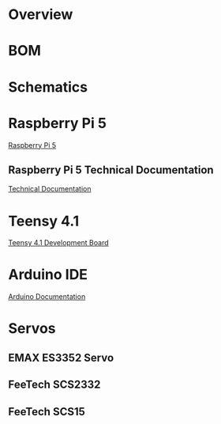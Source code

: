 # Overview

# BOM

# Schematics

# Raspberry Pi 5
[Raspberry Pi 5](https://www.raspberrypi.com/products/raspberry-pi-5/)
## Raspberry Pi 5 Technical Documentation
[Technical Documentation](https://www.raspberrypi.com/documentation/computers/raspberry-pi.html#safe-current)

# Teensy 4.1
[Teensy 4.1 Development Board](https://www.pjrc.com/store/teensy41.html)

# Arduino IDE
[Arduino Documentation](https://docs.arduino.cc)

# Servos
## EMAX ES3352 Servo

## FeeTech SCS2332

## FeeTech SCS15
